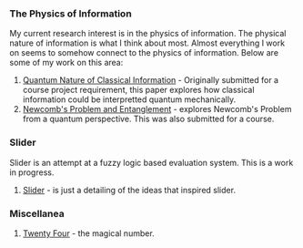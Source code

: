 ### The Physics of Information
My current research interest is in the physics of information. The physical nature of information is what I think about most. Almost everything I work on seems to somehow connect to the physics of information. Below are some of my work on this area:
1. [Quantum Nature of Classical Information](quantum_nature.pdf) - Originally submitted for a course project requirement, this paper explores how classical information could be interpretted quantum mechanically.
2. [Newcomb's Problem and Entanglement](quantum_newcomb.pdf) - explores Newcomb's Problem from a quantum perspective. This was also submitted for a course.

### Slider
Slider is an attempt at a fuzzy logic based evaluation system. This is a work in progress.
1. [Slider](slider-2.pdf) - is just a detailing of the ideas that inspired slider.

### Miscellanea
1. [Twenty Four](twenty_four.pdf) - the magical number.
